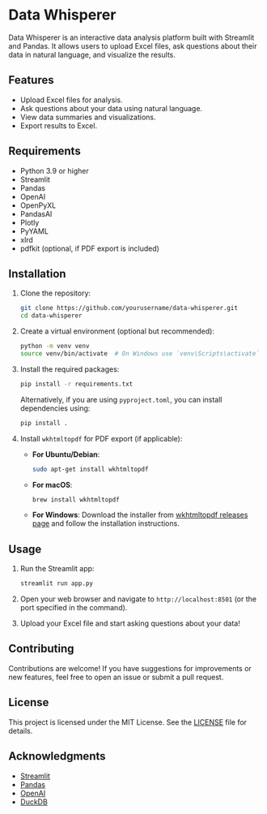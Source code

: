 # Data Whisperer

Data Whisperer is an interactive data analysis platform built with Streamlit and Pandas. It allows users to upload Excel files, ask questions about their data in natural language, and visualize the results.

## Features

- Upload Excel files for analysis.
- Ask questions about your data using natural language.
- View data summaries and visualizations.
- Export results to Excel.

## Requirements

- Python 3.9 or higher
- Streamlit
- Pandas
- OpenAI
- OpenPyXL
- PandasAI
- Plotly
- PyYAML
- xlrd
- pdfkit (optional, if PDF export is included)

## Installation

1. Clone the repository:

   ```bash
   git clone https://github.com/yourusername/data-whisperer.git
   cd data-whisperer
   ```

2. Create a virtual environment (optional but recommended):

   ```bash
   python -m venv venv
   source venv/bin/activate  # On Windows use `venv\Scripts\activate`
   ```

3. Install the required packages:

   ```bash
   pip install -r requirements.txt
   ```

   Alternatively, if you are using `pyproject.toml`, you can install dependencies using:

   ```bash
   pip install .
   ```

4. Install `wkhtmltopdf` for PDF export (if applicable):

   - **For Ubuntu/Debian**:
     ```bash
     sudo apt-get install wkhtmltopdf
     ```

   - **For macOS**:
     ```bash
     brew install wkhtmltopdf
     ```

   - **For Windows**:
     Download the installer from [wkhtmltopdf releases page](https://github.com/wkhtmltopdf/packaging/releases) and follow the installation instructions.

## Usage

1. Run the Streamlit app:

   ```bash
   streamlit run app.py
   ```

2. Open your web browser and navigate to `http://localhost:8501` (or the port specified in the command).

3. Upload your Excel file and start asking questions about your data!

## Contributing

Contributions are welcome! If you have suggestions for improvements or new features, feel free to open an issue or submit a pull request.

## License

This project is licensed under the MIT License. See the [LICENSE](LICENSE) file for details.

## Acknowledgments

- [Streamlit](https://streamlit.io/)
- [Pandas](https://pandas.pydata.org/)
- [OpenAI](https://openai.com/)
- [DuckDB](https://duckdb.org/)